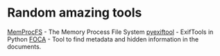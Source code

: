 # Random amazing tools

[MemProcFS](https://github.com/ufrisk/MemProcFS) - The Memory Process File System
[pyexiftool](https://github.com/smarnach/pyexiftool) - ExifTools in Python
[FOCA](https://github.com/ElevenPaths/FOCA) - Tool to find metadata and hidden information in the documents. 
